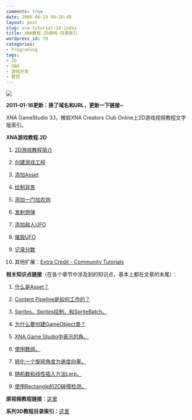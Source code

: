 ```yaml
---
comments: true
date: 2009-06-19 00:18:48
layout: post
slug: xna-tutorial-2d-index
title: XNA教程-2D游戏-目录索引
wordpress_id: 70
categories:
- Programing
tags:
- 2D
- XNA
- 游戏开发
- 教程
---
```


[![](/upload/XNA_logo.jpg)](/upload/XNA_logo.jpg)




**2011-01-16更新：换了域名和URL，更新一下链接~**




XNA GameStudio 3.1，微软XNA Creators Club Online上2D游戏视频教程文字版索引。




**XNA游戏教程.2D**






  1. [2D游戏教程简介](/xna-tutorial-2d-ch1-introduction/)


  2. [创建游戏工程](/xna-tutorial-2d-ch2-create-solution/)


  3. [添加Asset](/xna-tutorial-2d-ch3-add-assets/)


  4. [绘制背景](/xna-tutorial-2d-ch4-rending-backgrounds/)


  5. [添加一门加农炮](/xna-tutorial-2d-ch5-create-a-cannon/)


  6. [发射炮弹](/xna-tutorial-2d-ch6-launch-missiles/)


  7. [添加敌人UFO](/xna-tutorial-2d-ch7-create-enemy-ufo/)


  8. [摧毁UFO](/xna-tutorial-2d-ch8-destroy-ufo/)


  9. [记录分数](/xna-tutorial-2d-ch9-record-scores/)


  10. 其他扩展：[Extra Credit - Community Tutorials](http://creators.xna.com/en-US/education/gettingstarted/bg2d/ExtraCredit)




**相关知识点链接**（在各个章节中涉及到的知识点，基本上都在文章的末尾）：






  1. [什么是Asset？](/xna-tutorial-2d-ch3-add-assets/)


  2. [Content Pipeline是如何工作的？](/xna-tutorial-2d-ch4-rending-backgrounds/)


  3. [Sprites，Sprites绘制，和SpriteBatch。](/xna-tutorial-2d-ch4-rending-backgrounds/)


  4. [为什么要创建GameObject类？](/xna-tutorial-2d-ch5-create-a-cannon/)


  5. [XNA Game Studio中表示的角。](/xna-tutorial-2d-ch5-create-a-cannon/)


  6. [使用数组。](/xna-tutorial-2d-ch6-launch-missiles/)


  7. [转化一个旋转角度为速度向量。](/xna-tutorial-2d-ch6-launch-missiles/)


  8. [随机数和线性插入方法Lerp。](/xna-tutorial-2d-ch7-create-enemy-ufo/)


  9. [使用Rectangle的2D碰撞检测。](/xna-tutorial-2d-ch8-destroy-ufo/)




**原视频教程链接**：[这里](http://creators.xna.com/en-US/education/gettingstarted/bg2d/chapter1)




**系列3D教程目录索引**：[这里](/xna-tutorial-3d-index/)



